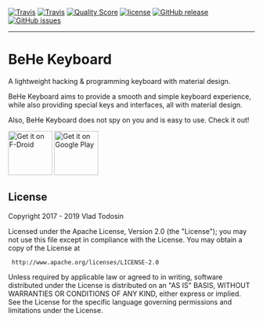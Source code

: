 
[![Travis](https://img.shields.io/travis/VladThodo/behe-keyboard/master?label=master&style=flat-square)]()
[![Travis](https://img.shields.io/travis/VladThodo/behe-keyboard/dev?label=dev&style=flat-square)]()
[![Quality Score](https://img.shields.io/scrutinizer/g/VladThodo/behe-keyboard.svg?style=flat-square)]()
[![license](https://img.shields.io/github/license/VladThodo/behe-keyboard.svg?style=flat-square)]()
[![GitHub release](https://img.shields.io/github/release/VladThodo/behe-keyboard.svg?style=flat-square)]()
[![GitHub issues](https://img.shields.io/github/issues/VladThodo/behe-keyboard.svg?style=flat-square)]()

<hr>


# BeHe Keyboard

A lightweight hacking &amp; programming keyboard with material design.

BeHe Keyboard aims to provide a smooth and simple keyboard experience, while also providing special keys and interfaces, all with material design.

Also, BeHe Keyboard does not spy on you and is easy to use. Check it out!


<a href="https://f-droid.org/packages/com.vlath.keyboard/" target="_blank">
<img src="https://f-droid.org/badge/get-it-on.png" alt="Get it on F-Droid" height="90"/></a>
<a href="https://play.google.com/store/apps/details?id=com.vlath.keyboard" target="_blank">
<img src="https://play.google.com/intl/en_us/badges/images/generic/en-play-badge.png" alt="Get it on Google Play" height="90"/></a>

## License
 
 Copyright 2017 - 2019 Vlad Todosin
 
 Licensed under the Apache License, Version 2.0 (the "License");
 you may not use this file except in compliance with the License.
 You may obtain a copy of the License at
 
     http://www.apache.org/licenses/LICENSE-2.0
 
 Unless required by applicable law or agreed to in writing, software
 distributed under the License is distributed on an "AS IS" BASIS,
 WITHOUT WARRANTIES OR CONDITIONS OF ANY KIND, either express or implied.
 See the License for the specific language governing permissions and
 limitations under the License.

